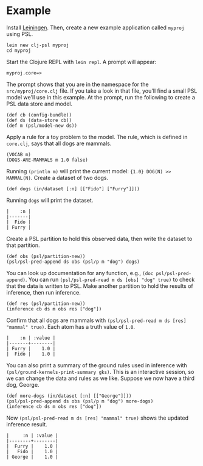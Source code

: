 # Example

Install [Leiningen](https://leiningen.org).  Then, create a new example application called `myproj` using PSL.

```
lein new clj-psl myproj
cd myproj
```

Start the Clojure REPL with `lein repl`.  A prompt will appear: 

`myproj.core=> `

The prompt shows that you are in the namespace for the `src/myproj/core.clj` file.  If you take a look in that file, you'll find a small PSL model we'll use in this example.  At the prompt, run the following to create a PSL data store and model. 

```
(def cb (config-bundle))
(def ds (data-store cb))
(def m (psl/model-new ds))
```

Apply a rule for a toy problem to the model.  The rule, which is defined in `core.clj`, says that all dogs are mammals.

```
(VOCAB m)
(DOGS-ARE-MAMMALS m 1.0 false)
```

Running `(println m)` will print the current model: `{1.0} DOG(N) >> MAMMAL(N)`.  Create a dataset of two dogs.

```
(def dogs (in/dataset [:n] [["Fido"] ["Furry"]]))
```

Running `dogs` will print the dataset.

```
|    :n |
|-------|
|  Fido |
| Furry |
```

Create a PSL partition to hold this observed data, then write the dataset to that partition.

```
(def obs (psl/partition-new))
(psl/psl-pred-append ds obs (psl/p m "dog") dogs)
```

You can look up documentation for any function, e.g., `(doc psl/psl-pred-append)`.  You can run `(psl/psl-pred-read m ds [obs] "dog" true)` to check that the data is written to PSL.  Make another partition to hold the results of inference, then run inference.

```
(def res (psl/partition-new))
(inference cb ds m obs res ["dog"])
```

Confirm that all dogs are mammals with `(psl/psl-pred-read m ds [res] "mammal" true)`.  Each atom has a truth value of `1.0`.

```
|    :n | :value |
|-------+--------|
| Furry |    1.0 |
|  Fido |    1.0 |
```

You can also print a summary of the ground rules used in inference with `(psl/ground-kernels-print-summary gks)`.  This is an interactive session, so we can change the data and rules as we like.  Suppose we now have a third dog, George.

```
(def more-dogs (in/dataset [:n] [["George"]]))
(psl/psl-pred-append ds obs (psl/p m "dog") more-dogs)
(inference cb ds m obs res ["dog"])
```

Now `(psl/psl-pred-read m ds [res] "mammal" true)` shows the updated inference result.

```
|     :n | :value |
|--------+--------|
|  Furry |    1.0 |
|   Fido |    1.0 |
| George |    1.0 |
```


